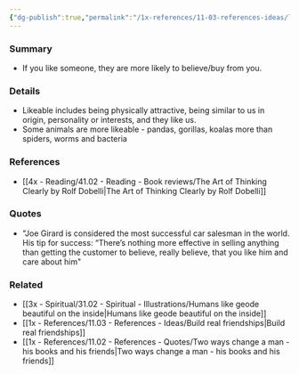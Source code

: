 ```yaml
---
{"dg-publish":true,"permalink":"/1x-references/11-03-references-ideas/liking-bias/","dgHomeLink":true,"dgPassFrontmatter":false,"dgShowBacklinks":true,"dgShowLocalGraph":false,"dgShowInlineTitle":true}
---
```



### Summary
- If you like someone, they are more likely to believe/buy from you.

### Details
- Likeable includes being physically attractive, being similar to us in origin, personality or interests, and they like us.
- Some animals are more likeable - pandas, gorillas, koalas more than spiders, worms and bacteria

### References
- [[4x - Reading/41.02 - Reading - Book reviews/The Art of Thinking Clearly by Rolf Dobelli|The Art of Thinking Clearly by Rolf Dobelli]]

### Quotes
- "Joe Girard is considered the most successful car salesman in the world. His tip for success: “There’s nothing more effective in selling anything than getting the customer to believe, really believe, that you like him and care about him"

### Related
- [[3x - Spiritual/31.02 - Spiritual - Illustrations/Humans like geode beautiful on the inside|Humans like geode beautiful on the inside]]
- [[1x - References/11.03 - References - Ideas/Build real friendships|Build real friendships]]
- [[1x - References/11.02 - References - Quotes/Two ways change a man - his books and his friends|Two ways change a man - his books and his friends]]
